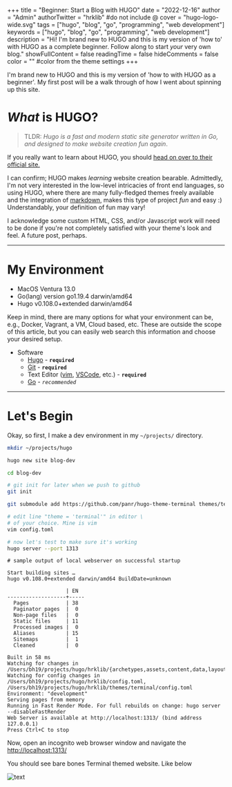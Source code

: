 +++
title = "Beginner: Start a Blog with HUGO"
date = "2022-12-16"
author = "Admin"
authorTwitter = "hrklib" #do not include @
cover = "hugo-logo-wide.svg"
tags = ["hugo", "blog", "go", "programming", "web development"]
keywords = ["hugo", "blog", "go", "programming", "web development"]
description = "Hi! I'm brand new to HUGO and this is my version of 'how to' with HUGO as a complete beginner. Follow along to start _your_ very own blog." 
showFullContent = false
readingTime = false
hideComments = false
color = "" #color from the theme settings
+++

I'm brand new to HUGO and this is my version of 'how to with HUGO as a beginner'. My first post will be a walk through of how I went about spinning up this site.

# _What_ is HUGO?

> TLDR: _Hugo is a fast and modern static site generator written in Go, and designed to make website creation fun again_.

If you really want to learn about HUGO, you should [head on over to their official site.](https://gohugo.io/about/what-is-hugo/)

I can confirm; HUGO makes _learning_ website creation bearable. Admittedly, I'm not very interested in the low-level intricacies of front end languages, so using HUGO, where there are many fully-fledged themes freely available and the integration of [markdown](https://www.markdownguide.org/getting-started/), makes this type of project _fun_ and easy :) Understandably, your definition of fun may vary! 

I acknowledge some custom HTML, CSS, and/or Javascript work will need to be done if you're not completely satisfied with your theme's look and feel. A future post, perhaps.

---
# My Environment
  * MacOS Ventura 13.0
  * Go(lang) version go1.19.4 darwin/amd64
  * Hugo v0.108.0+extended darwin/amd64

  Keep in mind, there are many options for what your environment can be, e.g., Docker, Vagrant, a VM, Cloud based, etc. These are outside the scope of this article, but you can easily web search this information and choose your desired setup.
* Software
  * [Hugo](https://gohugo.io/installation/) - **`required`**
  * [Git](https://github.com/git-guides/install-git) - **`required`**
  * Text Editor ([vim](https://www.vim.org/download.php), [VSCode](https://code.visualstudio.com/download), etc.) - **`required`**
  * [Go](https://go.dev/doc/install) - _`recommended`_
---
# Let's Begin

Okay, so first, I make a dev environment in my `~/projects/` directory.

```bash
mkdir ~/projects/hugo

hugo new site blog-dev

cd blog-dev

# git init for later when we push to github
git init

git submodule add https://github.com/panr/hugo-theme-terminal themes/terminal

# edit line "theme = 'terminal'" in editor \
# of your choice. Mine is vim
vim config.toml

# now let's test to make sure it's working
hugo server --port 1313
```

```terminal
# sample output of local webserver on successful startup

Start building sites …
hugo v0.108.0+extended darwin/amd64 BuildDate=unknown

                   | EN
-------------------+-----
  Pages            | 38
  Paginator pages  |  0
  Non-page files   |  0
  Static files     | 11
  Processed images |  0
  Aliases          | 15
  Sitemaps         |  1
  Cleaned          |  0

Built in 58 ms
Watching for changes in /Users/bh19/projects/hugo/hrklib/{archetypes,assets,content,data,layouts,static,themes}
Watching for config changes in /Users/bh19/projects/hugo/hrklib/config.toml, /Users/bh19/projects/hugo/hrklib/themes/terminal/config.toml
Environment: "development"
Serving pages from memory
Running in Fast Render Mode. For full rebuilds on change: hugo server --disableFastRender
Web Server is available at http://localhost:1313/ (bind address 127.0.0.1)
Press Ctrl+C to stop
```

Now, open an incognito web browser window and navigate the [http://localhost:1313/](http://localhost:1313/)

You should see bare bones Terminal themed website. Like below

![text](http://localhost:1313/pic.png)



